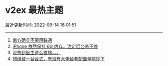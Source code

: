 # v2ex 最热主题

最近更新时间: 2022-09-14 16:01:51

--- 
1. [南方确实不要用联通](https://www.v2ex.com/t/879870) 
2. [iPhone 依然保持 6G 内存，注定后台杀不停](https://www.v2ex.com/t/879906) 
3. [没想到医生这么直接。。。](https://www.v2ex.com/t/879922) 
4. [想组装一台台式，有没有大佬给套配置单照抄下](https://www.v2ex.com/t/879889) 
